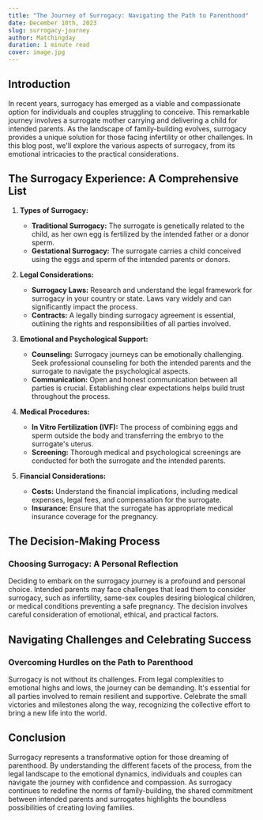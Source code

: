 ```yaml
---
title: "The Journey of Surrogacy: Navigating the Path to Parenthood"
date: December 10th, 2023
slug: surrogacy-journey
author: Matchingday
duration: 1 minute read
cover: image.jpg
---
```


## Introduction

In recent years, surrogacy has emerged as a viable and compassionate option for individuals and couples struggling to conceive. This remarkable journey involves a surrogate mother carrying and delivering a child for intended parents. As the landscape of family-building evolves, surrogacy provides a unique solution for those facing infertility or other challenges. In this blog post, we'll explore the various aspects of surrogacy, from its emotional intricacies to the practical considerations.

## The Surrogacy Experience: A Comprehensive List

1. **Types of Surrogacy:**
   - **Traditional Surrogacy:** The surrogate is genetically related to the child, as her own egg is fertilized by the intended father or a donor sperm.
   - **Gestational Surrogacy:** The surrogate carries a child conceived using the eggs and sperm of the intended parents or donors.

2. **Legal Considerations:**
   - **Surrogacy Laws:** Research and understand the legal framework for surrogacy in your country or state. Laws vary widely and can significantly impact the process.
   - **Contracts:** A legally binding surrogacy agreement is essential, outlining the rights and responsibilities of all parties involved.

3. **Emotional and Psychological Support:**
   - **Counseling:** Surrogacy journeys can be emotionally challenging. Seek professional counseling for both the intended parents and the surrogate to navigate the psychological aspects.
   - **Communication:** Open and honest communication between all parties is crucial. Establishing clear expectations helps build trust throughout the process.

4. **Medical Procedures:**
   - **In Vitro Fertilization (IVF):** The process of combining eggs and sperm outside the body and transferring the embryo to the surrogate's uterus.
   - **Screening:** Thorough medical and psychological screenings are conducted for both the surrogate and the intended parents.

5. **Financial Considerations:**
   - **Costs:** Understand the financial implications, including medical expenses, legal fees, and compensation for the surrogate.
   - **Insurance:** Ensure that the surrogate has appropriate medical insurance coverage for the pregnancy.

## The Decision-Making Process

### Choosing Surrogacy: A Personal Reflection

Deciding to embark on the surrogacy journey is a profound and personal choice. Intended parents may face challenges that lead them to consider surrogacy, such as infertility, same-sex couples desiring biological children, or medical conditions preventing a safe pregnancy. The decision involves careful consideration of emotional, ethical, and practical factors.

## Navigating Challenges and Celebrating Success

### Overcoming Hurdles on the Path to Parenthood

Surrogacy is not without its challenges. From legal complexities to emotional highs and lows, the journey can be demanding. It's essential for all parties involved to remain resilient and supportive. Celebrate the small victories and milestones along the way, recognizing the collective effort to bring a new life into the world.

## Conclusion

Surrogacy represents a transformative option for those dreaming of parenthood. By understanding the different facets of the process, from the legal landscape to the emotional dynamics, individuals and couples can navigate the journey with confidence and compassion. As surrogacy continues to redefine the norms of family-building, the shared commitment between intended parents and surrogates highlights the boundless possibilities of creating loving families.
